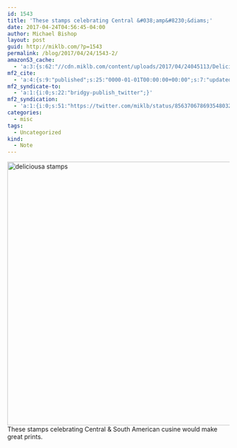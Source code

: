 ```yaml
---
id: 1543
title: 'These stamps celebrating Central &#038;amp&#8230;&diams;'
date: 2017-04-24T04:56:45-04:00
author: Michael Bishop
layout: post
guid: http://miklb.com/?p=1543
permalink: /blog/2017/04/24/1543-2/
amazonS3_cache:
  - 'a:3:{s:62:"//cdn.miklb.com/content/uploads/2017/04/24045113/Delicioso.png";i:1544;s:49:"//miklb.com/content/uploads/2017/04/Delicioso.png";i:1544;s:56:"//store.usps.com/store/browse/productDetailSingleSku.jsp";a:1:{s:9:"timestamp";i:1493009806;}}'
mf2_cite:
  - 'a:4:{s:9:"published";s:25:"0000-01-01T00:00:00+00:00";s:7:"updated";s:25:"0000-01-01T00:00:00+00:00";s:8:"category";a:1:{i:0;s:0:"";}s:6:"author";a:0:{}}'
mf2_syndicate-to:
  - 'a:1:{i:0;s:22:"bridgy-publish_twitter";}'
mf2_syndication:
  - 'a:1:{i:0;s:51:"https://twitter.com/miklb/status/856370678693548032";}'
categories:
  - misc
tags:
  - Uncategorized
kind:
  - Note
---
```

<img src="http://miklb.com/content/uploads/2017/04/Delicioso.png" alt="deliciousa stamps" width="510" height="596" class="u-photo alignnone size-full wp-image-1544" />
These stamps celebrating Central & South American cusine would make great prints. <https://store.usps.com/store/browse/productDetailSingleSku.jsp?categoryNav=false&navAction=push&navCount=0&atg.multisite.remap=false&categoryId=buy-stamps&productId=S_672704> 
